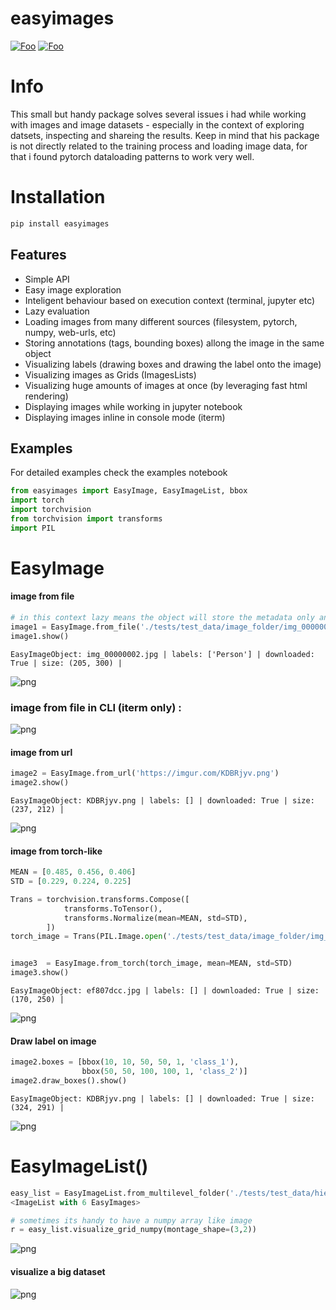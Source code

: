 
# easyimages

[![Foo](https://img.shields.io/pypi/v/easyimages.svg)](https://pypi.python.org/pypi/easyimages)
[![Foo](https://img.shields.io/travis/i008/easyimages.svg)](https://travis-ci.org/i008/easyimages)


# Info

This small but handy package solves several issues i had while working with images and image datasets - especially in the context
of exploring datsets, inspecting and shareing the results.
Keep in mind that his package is not directly related to the training process and loading
image data, for that i found pytorch dataloading patterns to work very well.

# Installation
```bash
pip install easyimages
```


Features
--------
- Simple API
- Easy image exploration
- Inteligent behaviour based on execution context (terminal, jupyter etc)
- Lazy evaluation
- Loading images from many different sources (filesystem, pytorch, numpy, web-urls, etc)
- Storing annotations (tags, bounding boxes) allong the image in the same object
- Visualizing labels (drawing boxes and drawing the label onto the image)
- Visualizing images as Grids (ImagesLists)
- Visualizing huge amounts of images at once (by leveraging fast html rendering)
- Displaying images while working in jupyter notebook
- Displaying images inline in console mode (iterm)



Examples
--------

For detailed examples check the examples notebook





```python
from easyimages import EasyImage, EasyImageList, bbox
import torch
import torchvision
from torchvision import transforms
import PIL
```

# EasyImage


####  image from file


```python
# in this context lazy means the object will store the metadata only and will not open the file just yet
image1 = EasyImage.from_file('./tests/test_data/image_folder/img_00000002.jpg',label=['Person'], lazy=True)
image1.show()
```

    EasyImageObject: img_00000002.jpg | labels: ['Person'] | downloaded: True | size: (205, 300) |





![png](example/output_2_1.png)



### image from file in CLI (iterm only) :

![png](example/easy_cli.png)

####  image from url



```python
image2 = EasyImage.from_url('https://imgur.com/KDBRjyv.png')
image2.show()
```

    EasyImageObject: KDBRjyv.png | labels: [] | downloaded: True | size: (237, 212) |





![png](example/output_4_1.png)



####  image from torch-like


```python
MEAN = [0.485, 0.456, 0.406]
STD = [0.229, 0.224, 0.225]

Trans = torchvision.transforms.Compose([
            transforms.ToTensor(),
            transforms.Normalize(mean=MEAN, std=STD),
        ])
torch_image = Trans(PIL.Image.open('./tests/test_data/image_folder/img_00000003.jpg'))


image3  = EasyImage.from_torch(torch_image, mean=MEAN, std=STD)
image3.show()
```

    EasyImageObject: ef807dcc.jpg | labels: [] | downloaded: True | size: (170, 250) |


![png](example/output_6_1.png)



#### Draw label on image


```python
image2.boxes = [bbox(10, 10, 50, 50, 1, 'class_1'),
                bbox(50, 50, 100, 100, 1, 'class_2')]
image2.draw_boxes().show()
```

    EasyImageObject: KDBRjyv.png | labels: [] | downloaded: True | size: (324, 291) |



![png](example/output_8_1.png)



# EasyImageList()


```python
easy_list = EasyImageList.from_multilevel_folder('./tests/test_data/hierarchy_images/')
<ImageList with 6 EasyImages>

```





```python
# sometimes its handy to have a numpy array like image
r = easy_list.visualize_grid_numpy(montage_shape=(3,2))
```


![png](example/output_12_0.png)


#### visualize a big dataset

![png](example/vis.png)
